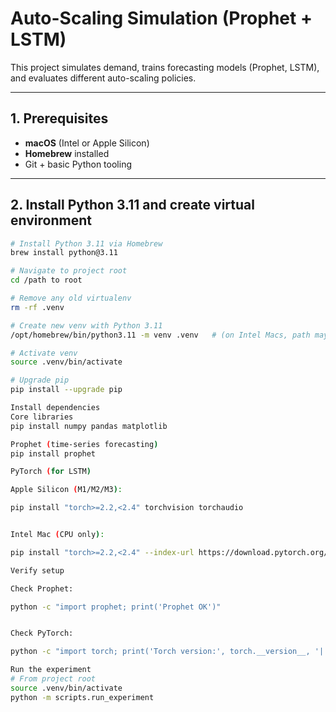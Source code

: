 # Auto-Scaling Simulation (Prophet + LSTM)

This project simulates demand, trains forecasting models (Prophet, LSTM), and evaluates different auto-scaling policies.

---

## 1. Prerequisites

- **macOS** (Intel or Apple Silicon)
- **Homebrew** installed
- Git + basic Python tooling

---

## 2. Install Python 3.11 and create virtual environment

```bash
# Install Python 3.11 via Homebrew
brew install python@3.11

# Navigate to project root
cd /path to root

# Remove any old virtualenv
rm -rf .venv

# Create new venv with Python 3.11
/opt/homebrew/bin/python3.11 -m venv .venv   # (on Intel Macs, path may be /usr/local/bin/python3.11)

# Activate venv
source .venv/bin/activate

# Upgrade pip
pip install --upgrade pip

Install dependencies
Core libraries
pip install numpy pandas matplotlib

Prophet (time-series forecasting)
pip install prophet

PyTorch (for LSTM)

Apple Silicon (M1/M2/M3):

pip install "torch>=2.2,<2.4" torchvision torchaudio


Intel Mac (CPU only):

pip install "torch>=2.2,<2.4" --index-url https://download.pytorch.org/whl/cpu

Verify setup

Check Prophet:

python -c "import prophet; print('Prophet OK')"


Check PyTorch:

python -c "import torch; print('Torch version:', torch.__version__, '| MPS available:', torch.backends.mps.is_available())"

Run the experiment
# From project root
source .venv/bin/activate
python -m scripts.run_experiment
